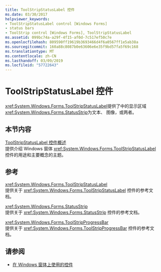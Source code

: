```yaml
---
title: ToolStripStatusLabel 控件
ms.date: 03/30/2017
helpviewer_keywords:
- ToolStripStatusLabel control [Windows Forms]
- status bars
- ToolStrip control [Windows Forms], ToolStripStatusLabel
ms.assetid: 099bc74a-a29f-4f15-af0d-7c517ef50c7e
ms.openlocfilehash: 809590ff19619b3693466d4f6a0567ff1e5ab38a
ms.sourcegitcommit: 160a88c8087b0e63606e6e35f9bd57fa5f69c168
ms.translationtype: MT
ms.contentlocale: zh-CN
ms.lasthandoff: 03/09/2019
ms.locfileid: "57722643"
---
```

# <a name="toolstripstatuslabel-control"></a>ToolStripStatusLabel 控件
<xref:System.Windows.Forms.ToolStripStatusLabel>提供了中的显示区域<xref:System.Windows.Forms.StatusStrip>为文本、 图像，或两者。  
  
## <a name="in-this-section"></a>本节内容  
 [ToolStripStatusLabel 控件概述](toolstripstatuslabel-control-overview.md)  
 提供介绍 Windows 窗体 <xref:System.Windows.Forms.ToolStripStatusLabel> 控件的用途和主要概念的主题。  
  
## <a name="reference"></a>参考  
 <xref:System.Windows.Forms.ToolStripStatusLabel>  
 提供关于 <xref:System.Windows.Forms.ToolStripStatusLabel> 控件的参考文档。  
  
 <xref:System.Windows.Forms.StatusStrip>  
 提供关于 <xref:System.Windows.Forms.StatusStrip> 控件的参考文档。  
  
 <xref:System.Windows.Forms.ToolStripProgressBar>  
 提供关于 <xref:System.Windows.Forms.ToolStripProgressBar> 控件的参考文档。  
  
## <a name="see-also"></a>请参阅
- [在 Windows 窗体上使用的控件](controls-to-use-on-windows-forms.md)
